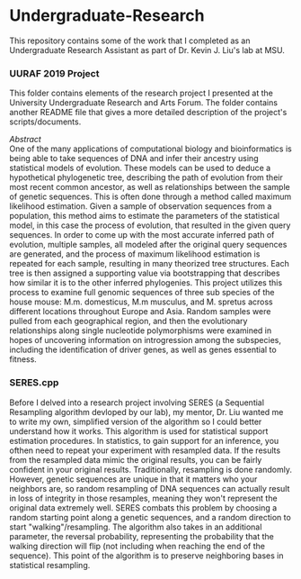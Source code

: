 # Undergraduate-Research
This repository contains some of the work that I completed as an Undergraduate Research Assistant as part of Dr. Kevin J. Liu's lab at MSU.


### UURAF 2019 Project
This folder contains elements of the research project I presented at the University Undergraduate Research and Arts Forum. The folder contains another README file that gives a more detailed description of the project's scripts/documents.

*Abstract*  
One of the many applications of computational biology and bioinformatics is being able to take sequences of DNA and infer their ancestry using statistical models of evolution. These models can be used to deduce a hypothetical phylogenetic tree, describing the path of evolution from their most recent common ancestor, as well as relationships between the sample of genetic sequences. This is often done through a method called maximum likelihood estimation. Given a sample of observation sequences from a population, this method aims to estimate the parameters of the statistical model, in this case the process of evolution, that resulted in the given query sequences. In order to come up with the most accurate inferred path of evolution, multiple samples, all modeled after the original query sequences are generated, and the process of maximum likelihood estimation is repeated for each sample, resulting in many theorized tree structures. Each tree is then assigned a supporting value via bootstrapping that describes how similar it is to the other inferred phylogenies. This project utilizes this process to examine full genomic sequences of three sub species of the house mouse: M.m. domesticus, M.m musculus, and M. spretus across different locations throughout Europe and Asia. Random samples were pulled from each geographical region, and then the evolutionary relationships along single nucleotide polymorphisms were examined in hopes of uncovering information on introgression among the subspecies, including the identification of driver genes, as well as genes essential to fitness. 


### SERES.cpp
Before I delved into a research project involving SERES (a Sequential Resampling algorithm devloped by our lab), my mentor, Dr. Liu wanted me to write my own, simplified version of the algorithm so I could better understand how it works. This algorithm is used for statistical support estimation procedures. In statistics, to gain support for an inference, you ofthen need to repeat your experiment with resampled data. If the results from the resampled data mimic the original results, you can be fairly confident in your original results. Traditionally, resampling is done randomly. However, genetic sequences are unique in that it matters who your neighbors are, so random resampling of DNA sequences can actually result in loss of integrity in those resamples, meaning they won't represent the original data extremely well. SERES combats this problem by choosing a random starting point along a genetic sequences, and a random direction to start "walking"/resampling. The algorithm also takes in an additional parameter, the reversal probability, representing the probability that the walking direction will flip (not including when reaching the end of the sequence). This point of the algorithm is to preserve neighboring bases in statistical resampling.
